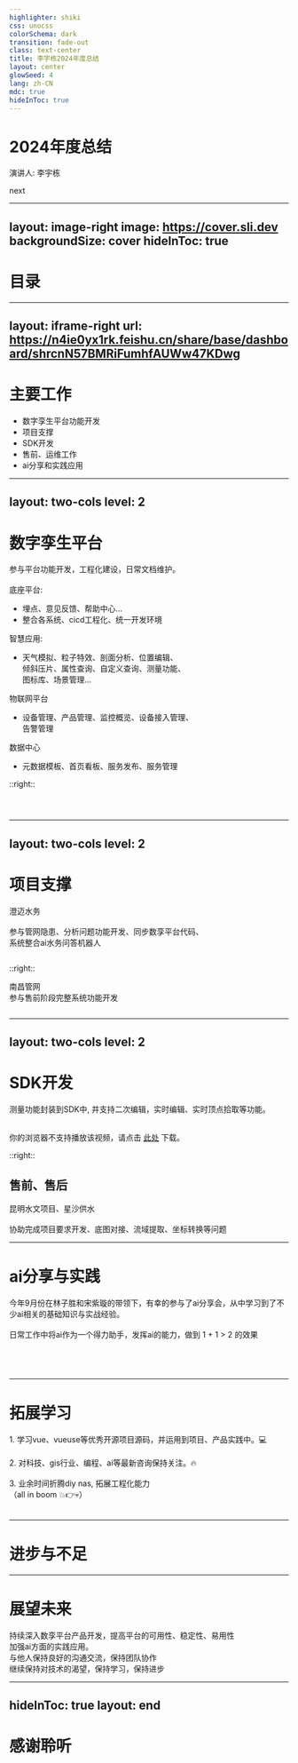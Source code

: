 ```yaml
---
highlighter: shiki
css: unocss
colorSchema: dark
transition: fade-out
class: text-center
title: 李宇栋2024年度总结
layout: center
glowSeed: 4
lang: zh-CN
mdc: true
hideInToc: true
---
```


# 2024年度总结
演讲人: 李宇栋

<div @click="$slidev.nav.next" class="mt-12 py-1" hover:bg="white op-10">
  next <carbon:arrow-right />
</div>


<div class="abs-br m-6 text-xl">
  <a href="https://github.com/14lee/2024.git" target="_blank" class="slidev-icon-btn">
    <carbon:logo-github />
  </a>
</div>

<!--
大家好,接下来由我来为大家分享2024年度总结.

注: 该ppt由slidev制作
 -->

---
layout: image-right
image: https://cover.sli.dev
backgroundSize: cover
hideInToc: true
---

# 目录

<Toc text-sm minDepth="1" maxDepth="2" />

---
layout: iframe-right
url: https://n4ie0yx1rk.feishu.cn/share/base/dashboard/shrcnN57BMRiFumhfAUWw47KDwg
---

# 主要工作

- 数字孪生平台功能开发
- 项目支撑
- SDK开发
- 售前、运维工作
- ai分享和实践应用

---
layout: two-cols
level: 2
---

# 数字孪生平台

<div class="text-sm">参与平台功能开发，工程化建设，日常文档维护。</div>
<br />
<div class="text-sm">
  <div class="">
    <span v-click>底座平台:</span>
    <ul class="ml-4" v-click>
      <li>
        <span class="text-sky-300">
          埋点、意见反馈、帮助中心...
        </span>
      </li>
      <li>
        <span class="text-sky-300">
          整合各系统、cicd工程化、统一开发环境
        </span>
      </li>
    </ul>
  </div>
  <div class="mt-4">
    <span v-click>智慧应用:</span>
    <ul class="ml-4" v-click>
      <li>
        <span class="text-sky-300">
          天气模拟、粒子特效、剖面分析、位置编辑、
          <br />
          倾斜压片、属性查询、自定义查询、测量功能、
          <br />
          图标库、场景管理...
        </span>
      </li>
    </ul>
  </div>
  <div class="mt-4">
    <span v-click>
      物联网平台
    </span>
    <ul class="ml-4" v-click>
      <li>
        <span class="text-sky-300">
          设备管理、产品管理、监控概览、设备接入管理、
          <br />
          告警管理
        </span>
      </li>
    </ul>
  </div>
  <div class="mt-4">
    <span v-click>
      数据中心
    </span>
    <ul class="ml-4" v-click>
      <li>
        <span class="text-sky-300">
          元数据模板、首页看板、服务发布、服务管理
        </span>
      </li>
    </ul>
  </div>
</div>


::right::

<img
  v-click
  class="absolute right-20 w-120 h-auto top-10 z-10"
  src="/smartdbase.png"
  alt=""
/>

<img
  v-click
  class="absolute right-15 w-120 h-auto top-30 z-11"
  src="/cicd.png"
  alt=""
/>

<img
  v-click
  class="absolute right-10 w-120 h-auto top-50 z-11"
  src="/changelog.png"
  alt=""
/>

---
layout: two-cols
level: 2
---

# 项目支撑

<div class="text-sm">
  澄迈水务
</div>
<br />
<div class="text-sm text-sky-300">
  参与管网隐患、分析问题功能开发、同步数孪平台代码、
  <br />
  系统整合ai水务问答机器人
</div>

<img
  v-click
  class="absolute left-10 bottom-10 w-100 h-auto"
  src="/chengmai.png"
  alt=""
/>

::right::

<div class="text-sm top-25 absolute">
  南昌管网
</div>

<div class="text-sm top-35 absolute text-sky-300">
  参与售前阶段完整系统功能开发
</div>

<img
  v-click
  class="absolute right-22 bottom-10 w-100 h-auto"
  src="/nancang.png"
  alt=""
/>

---
layout: two-cols
level: 2
---

# SDK开发

<!-- <section class="flex start"> -->
<div class="text-sm text-sky-300">
  测量功能封装到SDK中, 并支持二次编辑，实时编辑、实时顶点拾取等功能。
</div>
<br />
<SlidevVideo v-click autoplay controls>
  <source src="/measure-sdk.mp4" type="video/mp4" />
  <p>
    你的浏览器不支持播放该视频，请点击
    <a href="/measure-sdk.mp4">此处</a>
    下载。
  </p>
</SlidevVideo>

::right::
<section class="ml-10" v-click>
  <h1>售前、售后</h1>
  <div class="text-sm">
    昆明水文项目、星沙供水
  </div>
  <br />
  <div class="text-sm text-sky-300">
    协助完成项目要求开发、底图对接、流域提取、坐标转换等问题
  </div>
</section>

---

# ai分享与实践

<div class="text-sm">
  今年9月份在林子胜和宋紫璇的带领下，有幸的参与了ai分享会，从中学习到了不少ai相关的基础知识与实战经验。
</div>
<br />
<div class="text-sm" v-click>
  日常工作中将ai作为一个得力助手，发挥ai的能力，做到 <span class="text-sky-300 font-bold text-lg">1 + 1 > 2</span> 的效果
</div>

<img
  v-click
  class="absolute left-5 bottom-2 w-auto h-90"
  src="/ai.png"
  alt=""
/>

<img
  v-click
  class="absolute left-20 bottom-2 w-auto h-90"
  src="/cursor.png"
  alt=""
/>

<img
  v-click
  class="absolute left-35 bottom-2 w-auto h-90"
  src="/kimi.png"
  alt=""
/>

<img
  v-click
  class="absolute left-60 bottom-2 w-auto h-90"
  src="/zetly.png"
  alt=""
/>

<!--
1. ai现阶段并不是为了取代开发者，ai存在的不确定性就导致了一定需要人为的介入去判断ai给出的答案是否正确。

2. 当然也不是满目去生成代码而不去验证是否正确，还是要人为的去判断

3. ai是个很好的快速学习知识的途径，相比于以前的ai能力，现在ai联网搜索能力和准确性都有很大的提升，替代一个传统的搜索引擎，所以现在获取知识的效率和准确性来说是大大提升的。
-->

---

# 拓展学习

<section class="flex">
  <section class="w-40%">
    <div class="text-sm">
      1. 学习vue、vueuse等优秀开源项目源码，并运用到项目、产品实践中。💻
    </div>
    <br />
    <div class="text-sm" v-click>
      2. 对科技、gis行业、编程、ai等最新咨询保持关注。🔥
    </div>
    <br />
    <div class="text-sm" v-click>
      3. 业余时间折腾diy nas, 拓展工程化能力
      <br />（<span class="text-red-500 text-lg font-bold">all in boom</span> 💥👉💀）
    </div>
  </section>

  <section class="w-80% relative">
    <img
      v-click
      class="absolute left-0 -top-20 w-full h-auto"
      src="/vue3.png"
      alt=""
    />
    <img
      v-click
      class="absolute left-2 -top-10 w-full h-auto"
      src="/follow.png"
      alt=""
    />
    <img
      v-click
      class="absolute left-4 top-0 w-full h-auto"
      src="/github-trending.png"
      alt=""
    />
    <img
      v-click
      class="absolute left-6 top-10 w-full h-auto"
      src="/koala.png"
      alt=""
    />
    <img
      v-click
      class="absolute left-8 top-30 w-full h-auto"
      src="/nas.jpg"
      alt=""
    />
  </section>
</section>

<!--
1. 平时也会学习一些优秀的开源项目，并且将学习到的知识运用到平台项目中

2. 今年也折腾了一些其他好玩的东西，例如自己组装一台diy nas，搭建自己的个人服务器，从买硬件到刷pve系统，到安装各种系统,一点点踩坑学习终最终也是搭建成功，从中也是学习到不少网络、服务器相关知识，这些方面虽然不是直接的体现在项目上，但对于提升综合能力方面还是很有用的。
-->

---

# 进步与不足

<ProsCons
  :pros="[
    '沟通交流',
    '工程化能力有所进步',
    'ai基础知识有所提升'
  ]"
  :cons="[
    '没有很好将自己想法真正实践落地',
    '缺少推动事情进展的能力',
    '技术广度、深度还有待提高',
  ]"
/>

---

# 展望未来

<div v-click class="slidev-vclick-target mb-5" :class="$clicks === 1 ? 'text-cyan-400' : ''">
  <div i-ph-target-bold text-cyan-400 inline-block translate-y-2px />
  持续深入数孪平台产品开发，提高平台的可用性、稳定性、易用性
</div>

<div v-click class="slidev-vclick-target mb-5" :class="$clicks === 2 ? 'text-cyan-400' : ''">
  <div i-ph-target-bold text-cyan-400 inline-block translate-y-2px />
  加强ai方面的实践应用。
</div>

<div v-click class="slidev-vclick-target mb-5" :class="$clicks === 3 ? 'text-cyan-400' : ''">
  <div i-ph-target-bold text-cyan-400 inline-block translate-y-2px />
  与他人保持良好的沟通交流，保持团队协作
</div>

<div v-click class="slidev-vclick-target mb-5" :class="$clicks === 4 ? 'text-cyan-400' : ''">
  <div i-ph-target-bold text-cyan-400 inline-block translate-y-2px />
  继续保持对技术的渴望，保持学习，保持进步
</div>


---
hideInToc: true
layout: end
---

# 感谢聆听

<Confetti />

